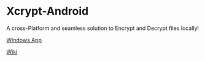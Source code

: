 # Xcrypt-Android
A cross-Platform and seamless solution to Encrypt and Decrypt files locally!

[Windows App](https://github.com/legendsayantan/Xcrypt-windows)

[Wiki](https://legendsayantan.github.io/xcrypt/)
